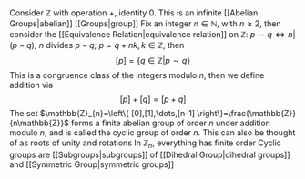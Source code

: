 Consider $\mathbb{Z}$ with operation $+$, identity $0$. This is an infinite [[Abelian Groups|abelian]] [[Groups|group]]
Fix an integer $n\in\mathbb{N}$, with $n\geq 2$, then consider the [[Equivalence Relation|equivalence relation]] on $\mathbb{Z}$: $p\sim q\iff n|(p-q)$; $n$ divides $p-q$; $p=q+nk,k\in\mathbb{Z}$, then
$$
[p]=\left\{ q\in \mathbb{Z}|p \sim q \right\}
$$
This is a congruence class of the integers modulo $n$, then we define addition via
$$
[p]+[q]=[p+q]
$$
The set $\mathbb{Z}_{n}=\left\{ [0],[1],\dots,[n-1] \right\}=\frac{\mathbb{Z}}{n\mathbb{Z}}$ forms a finite abelian group of order $n$ under addition modulo $n$, and is called the cyclic group of order $n$. This can also be thought of as roots of unity and rotations
In $\mathbb{Z}_{n}$, everything has finite order
Cyclic groups are [[Subgroups|subgroups]] of [[Dihedral Group|dihedral groups]] and [[Symmetric Group|symmetric groups]]